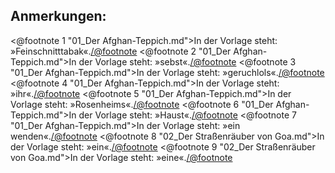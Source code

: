 <h2>Anmerkungen:</h2>

<@footnote 1 "01_Der Afghan-Teppich.md">In der Vorlage steht: »Feinschnitttabak«.</@footnote>
<@footnote 2 "01_Der Afghan-Teppich.md">In der Vorlage steht: »sebst«.</@footnote>
<@footnote 3 "01_Der Afghan-Teppich.md">In der Vorlage steht: »geruchlols«.</@footnote>
<@footnote 4 "01_Der Afghan-Teppich.md">In der Vorlage steht: »ihr«.</@footnote>
<@footnote 5 "01_Der Afghan-Teppich.md">In der Vorlage steht: »Rosenheims«.</@footnote>
<@footnote 6 "01_Der Afghan-Teppich.md">In der Vorlage steht: »Haust«.</@footnote>
<@footnote 7 "01_Der Afghan-Teppich.md">In der Vorlage steht: »ein wenden«.</@footnote>
<@footnote 8 "02_Der Straßenräuber von Goa.md">In der Vorlage steht: »ein«.</@footnote>
<@footnote 9 "02_Der Straßenräuber von Goa.md">In der Vorlage steht: »eine«.</@footnote>


